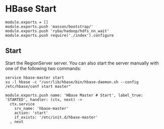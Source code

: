
# HBase Start

    module.exports = []
    module.exports.push 'masson/bootstrap/'
    module.exports.push 'ryba/hadoop/hdfs_nn_wait'
    module.exports.push require('./index').configure

## Start

Start the RegionServer server. You can also start the server manually with one
of the following two commands:

```
service hbase-master start
su -l hbase -c "/usr/lib/hbase/bin/hbase-daemon.sh --config /etc/hbase/conf start master"
```

    module.exports.push name: 'HBase Master # Start', label_true: 'STARTED', handler: (ctx, next) ->
      ctx.service
        srv_name: 'hbase-master'
        action: 'start'
        if_exists: '/etc/init.d/hbase-master'
      , next
